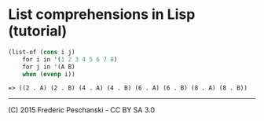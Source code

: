 
# List comprehensions in Lisp (tutorial)

```lisp
(list-of (cons i j)
    for i in '(1 2 3 4 5 6 7 8)
    for j in '(A B)
    when (evenp i))
```

    => ((2 . A) (2 . B) (4 . A) (4 . B) (6 . A) (6 . B) (8 . A) (8 . B))


----

(C) 2015 Frederic Peschanski - CC BY SA 3.0
